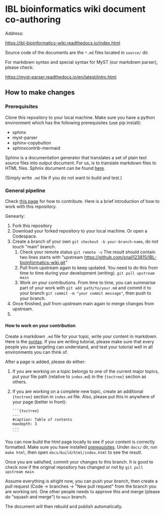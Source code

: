# IBL bioinformatics wiki document co-authoring

Address:

https://ibl-bioinformatics-wiki.readthedocs.io/index.html

Source code of the documents are the `*.md` files located in `source/` dir.

For markdown syntax and special syntax for MyST (our markdown parser), please check:

https://myst-parser.readthedocs.io/en/latest/intro.html

## How to make changes

### Prerequisites

Clone this repository to your local machine. Make sure you have a python environment which has the following prerequisites (use pip install):

- sphinx
- myst-parser
- sphinx-copybutton
- sphinxcontrib-mermaid

Sphinx is a documentation generator that translates a set of plain text source files into output document. For us, is to translate markdown files to HTML files. Sphnix document can be found [here](https://www.sphinx-doc.org/en/master/usage/quickstart.html).

(Simply write `.md` file if you do not want to build and test.)

### General pipeline

Check [this page](https://www.freecodecamp.org/news/a-simple-git-guide-and-cheat-sheet-for-open-source-contributors/) for how to contribute. Here is a brief introduction of how to work with this repository.

Genearly:

1. Fork this repository
2. Download your forked repository to your local machine. Or open a Codespace.
3. Create a branch of your own `git checkout -b your-branch-name`, do not touch "main" branch.
   1. Check your remote status
      `git remote -v`
      The result should contain two lines starts with "upstream https://github.com/snail123815/IBL-bioinformatics-wiki.git"
   2. Pull from upstream again to keep updated. You need to do this from time to time during your development (writing).
      `git pull upstream main`
   3. Work on your contributions. From time to time, you can summarise part of your work with `git add path/to/your.md` and commit it to your branch `git commit -m "your commit message"`, then push to your branch.
4. Once finished, pull from upstream main again to merge changes from upstream.
5. 

#### How to work on your contribution

Create a markdown `.md` file for your topic, write your content in markdown. Here is the [syntax](https://myst-parser.readthedocs.io/en/latest/intro.html). If you are writing tutorial, please make sure that every people you are targeting can understand, and test your tutorial well in all environments you can think of.

After a page is added, please do either:

1. If you are working on a topic belongs to one of the current major topics, put your file path (relative to `index.md`) in the `{toctree}` section as others.
2. If you are working on a complete new topic, create an additional `{toctree}` section in `index.md` file. Also, please put this in anywhere of your page (better in front):

   ````
   ```{toctree}
   ---
   #caption: Table of contents
   maxdepth: 3
   ---
   ```
   ````

You can now build the html page locally to see if your content is correctly formatted. Make sure you have installed [prerequisites](#prerequisites). Under `docs/` dir, run `make html`, then open `docs/build/html/index.html` to see the result.

Once you are satisfied, commit your changes to this branch. It is good to check now if the original repository has changed or not by `git pull upstream main`

Assume everything is alright now, you can push your branch, then create a pull request (Code -> branches -> "New pull request" from the branch you are working on). One other people needs to approve this and merge (please do "squash and merge") to `main` branch.

The document will then rebuild and publish automatically.
